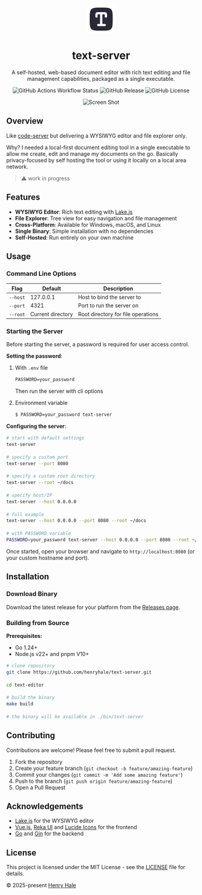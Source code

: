 <div align=center>
<img src="./web/public/favicon.svg" width=75 />

# text-server

A self-hosted, web-based document editor with rich text editing and file management capabilities, packaged as a single executable.

![GitHub Actions Workflow Status](https://img.shields.io/github/actions/workflow/status/henryhale/text-server/release.yml)
![GitHub Release](https://img.shields.io/github/v/release/henryhale/text-server)
![GitHub License](https://img.shields.io/github/license/henryhale/text-server)


![Screen Shot](https://github.com/user-attachments/assets/3b17dbff-d7cd-42c4-b5aa-18653fe84286)

</div>

## Overview

Like [code-server](https://github.com/coder/code-server) but delivering a WYSIWYG editor and file explorer only.

Why? I needed a local-first document editing tool in a single executable to allow me create, edit and manage my documents on the go. Basically privacy-focused by self hosting the tool or using it locally on a local area network.

>:warning: work in progress

## Features

- **WYSIWYG Editor**: Rich text editing with [Lake.js](https://lakejs.org)
- **File Explorer**: Tree view for easy navigation and file management
- **Cross-Platform**: Available for Windows, macOS, and Linux
- **Single Binary**: Simple installation with no dependencies
- **Self-Hosted**: Run entirely on your own machine

## Usage

### Command Line Options

| Flag     | Default           | Description                        |
| -------- | ----------------- | ---------------------------------- |
| `--host` | 127.0.0.1         | Host to bind the server to         |
| `--port` | 4321              | Port to run the server on          |
| `--root` | Current directory | Root directory for file operations |

### Starting the Server

Before starting the server, a password is required for user access control. 

**Setting the password**:

1. With `.env` file
    ```txt
    PASSWORD=your_password
    ```
    Then run the server with cli options

2. Environment variable
    ```sh
    $ PASSWORD=your_password text-server
    ```

**Configuring the server**:

```bash
# start with default settings
text-server

# specify a custom port
text-server --port 8080

# specify a custom root directory
text-server --root ~/docs

# specify host/IP
text-server --host 0.0.0.0

# full example
text-server --host 0.0.0.0 --port 8080 --root ~/docs

# with PASSWORD variable
PASSWORD=your_password text-server --host 0.0.0.0 --port 8080 --root ~/docs 
```

Once started, open your browser and navigate to `http://localhost:8080` (or your custom hostname and port).

## Installation

### Download Binary

Download the latest release for your platform from the [Releases page](https://github.com/henryhale/text-server/releases).

### Building from Source

**Prerequisites:**

- Go 1.24+
- Node.js v22+ and pnpm V10+

```bash
# clone repository
git clone https://github.com/henryhale/text-server.git

cd text-editor

# build the binary
make build

# the binary will be available in ./bin/text-server
```

## Contributing

Contributions are welcome! Please feel free to submit a pull request.

1. Fork the repository
2. Create your feature branch (`git checkout -b feature/amazing-feature`)
3. Commit your changes (`git commit -m 'Add some amazing feature'`)
4. Push to the branch (`git push origin feature/amazing-feature`)
5. Open a Pull Request

## Acknowledgements

- [Lake.js](https://lakejs.org/) for the WYSIWYG editor
- [Vue.js](https://vuejs.org/), [Reka UI](https://reka-ui.com) and [Lucide Icons](https://lucide.dev) for the frontend
- [Go](https://golang.org/) and [Gin](https://gin-gonic.com) for the backend
<!-- - [Goreleaser](https://goreleaser.com/) for simplified releases -->

## License

This project is licensed under the MIT License - see the [LICENSE](./LICENSE.txt) file for details.

&copy; 2025-present [Henry Hale](https://github.com/henryhale)
